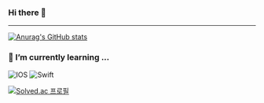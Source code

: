### Hi there 👋
-----------

[![Anurag's GitHub stats](https://github-readme-stats.vercel.app/api?username=jeongmin-l)](https://github.com/jeongmin-l/github-readme-stats)


### 🌱 I’m currently learning ...
![IOS](https://img.shields.io/badge/iOS-000000?style=for-the-badge&logo=ios&logoColor=white) ![Swift](https://img.shields.io/badge/swift-F54A2A?style=for-the-badge&logo=swift&logoColor=white) 

[![Solved.ac
프로필](http://mazassumnida.wtf/api/mini/generate_badge?boj=jml)](https://solved.ac/jml)



<!--
**jeongmin-l/jeongmin-l** is a ✨ _special_ ✨ repository because its `README.md` (this file) appears on your GitHub profile.

Here are some ideas to get you started:

- 🔭 I’m currently working on ...

- 👯 I’m looking to collaborate on ...
- 🤔 I’m looking for help with ...
- 💬 Ask me about ...
- 📫 How to reach me: ...
- 😄 Pronouns: ...
- ⚡ Fun fact: ...
-->
